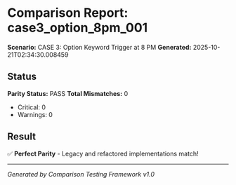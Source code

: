 # Comparison Report: case3_option_8pm_001
**Scenario:** CASE 3: Option Keyword Trigger at 8 PM
**Generated:** 2025-10-21T02:34:30.008459

## Status
**Parity Status:** PASS
**Total Mismatches:** 0
  - Critical: 0
  - Warnings: 0

## Result
✅ **Perfect Parity** - Legacy and refactored implementations match!

---
*Generated by Comparison Testing Framework v1.0*